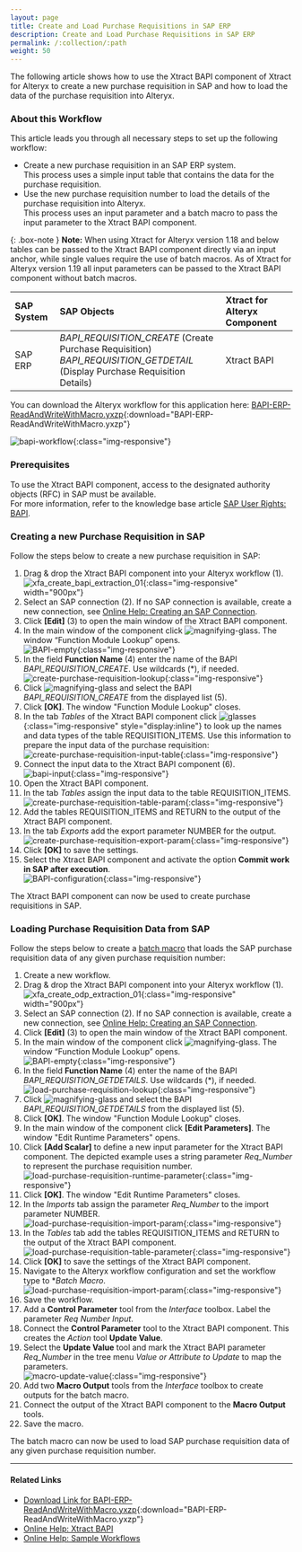 ```yaml
---
layout: page
title: Create and Load Purchase Requisitions in SAP ERP 
description: Create and Load Purchase Requisitions in SAP ERP 
permalink: /:collection/:path
weight: 50
---
```


The following article shows how to use the Xtract BAPI component of Xtract for Alteryx to create a new purchase requisition in SAP and how to load the data of the purchase requisition into Alteryx.

### About this Workflow

This article leads you through all necessary steps to set up the following workflow:
- Create a new purchase requisition in an SAP ERP system. <br>
This process uses a simple input table that contains the data for the purchase requisition.
- Use the new purchase requisition number to load the details of the purchase requisition into Alteryx. <br>
This process uses an input parameter and a batch macro to pass the input parameter to the Xtract BAPI component.

{: .box-note }
**Note:** When using Xtract for Alteryx version 1.18 and below tables can be passed to the Xtract BAPI component directly via an input anchor, while single values require the use of batch macros.
As of Xtract for Alteryx version 1.19 all input parameters can be passed to the Xtract BAPI component without batch macros.


| SAP System | SAP Objects | Xtract for Alteryx Component |
| :------ |:--- | :--- |
| SAP ERP | *BAPI_REQUISITION_CREATE* (Create Purchase Requisition) <br>*BAPI_REQUISITION_GETDETAIL* (Display Purchase Requisition Details) | Xtract BAPI |

You can download the Alteryx workflow for this application here: [BAPI-ERP-ReadAndWriteWithMacro.yxzp](/files/xfa/BAPI-ERP-ReadAndWriteWithMacro.yxzp){:download="BAPI-ERP-ReadAndWriteWithMacro.yxzp"}

<!---
You can download the Alteryx workflow for this application in the [Alteryx Community - ODP based Delta Extraction of Sales and Customer Data from SAP ERP with Xtract for Alteryx](https://community.alteryx.com/t5/Community-Gallery/ODP-based-Delta-Extraction-of-Sales-and-Customer-Data-from-SAP/ta-p/1140120).
-->

![bapi-workflow](/img/contents/xfa/bapi-workflow.png){:class="img-responsive"}

### Prerequisites

To use the Xtract BAPI component, access to the designated authority objects (RFC) in SAP must be available. <br>
For more information, refer to the knowledge base article [SAP User Rights: BAPI](https://kb.theobald-software.com/sap/authority-objects-sap-user-rights#bapi).

### Creating a new Purchase Requisition in SAP

Follow the steps below to create a new purchase requisition in SAP:
1. Drag & drop the Xtract BAPI component into your Alteryx workflow (1).<br>
![xfa_create_bapi_extraction_01](/img/contents/xfa/xfa_create_bapi_extraction_01.png){:class="img-responsive" width="900px"}
3. Select an SAP connection (2). If no SAP connection is available, create a new connection, see [Online Help: Creating an SAP Connection](https://help.theobald-software.com/en/xtract-for-alteryx/sap-connection).
4. Click **[Edit]** (3) to open the main window of the Xtract BAPI component.
5. In the main window of the component click ![magnifying-glass](/img/contents/icons/magnifying-glass.png). The window “Function Module Lookup” opens.<br>
![BAPI-empty](/img/contents/xfa/BAPI-empty.png){:class="img-responsive"}
6. In the field **Function Name** (4) enter the name of the BAPI *BAPI_REQUISITION_CREATE*. Use wildcards (*), if needed.<br>
![create-purchase-requisition-lookup](/img/contents/xfa/create-purchase-requisition-lookup.png){:class="img-responsive"}
7. Click ![magnifying-glass](/img/contents/icons/magnifying-glass.png) and select the BAPI *BAPI_REQUISITION_CREATE* from the displayed list (5).
7. Click **[OK]**. The window "Function Module Lookup" closes.
8. In the tab *Tables* of the Xtract BAPI component click ![glasses](/img/contents/icons/glasses.png){:class="img-responsive" style="display:inline"} to look up the names and data types of the table REQUISITION_ITEMS.
Use this information to prepare the input data of the purchase requisition:<br>
![create-purchase-requisition-input-table](/img/contents/xfa/create-purchase-requisition-input-table.png){:class="img-responsive"}
9. Connect the input data to the Xtract BAPI component (6).<br>
![bapi-input](/img/contents/xfa/bapi-input.jpg){:class="img-responsive"} 
10. Open the Xtract BAPI component.
11. In the tab *Tables* assign the input data to the table REQUISITION_ITEMS.<br>
![create-purchase-requisition-table-param](/img/contents/xfa/create-purchase-requisition-table-param.png){:class="img-responsive"}
11. Add the tables REQUISITION_ITEMS and RETURN to the output of the Xtract BAPI component.
12. In the tab *Exports* add the export parameter NUMBER for the output.
![create-purchase-requisition-export-param](/img/contents/xfa/create-purchase-requisition-export-param.png){:class="img-responsive"}
13. Click **[OK]** to save the settings.
14. Select the Xtract BAPI component and activate the option **Commit work in SAP after execution**.<br>
![BAPI-configuration](/img/contents/xfa/BAPI-configuration.png){:class="img-responsive"}

The Xtract BAPI component can now be used to create purchase requisitions in SAP.

### Loading Purchase Requisition Data from SAP

Follow the steps below to create a [batch macro](http://downloads.alteryx.com/betawh_xnext/BatchMacro.htm) that loads the SAP purchase requisition data of any given purchase requisition number:
1. Create a new workflow.
2. Drag & drop the Xtract BAPI component into your Alteryx workflow (1).<br>
![xfa_create_odp_extraction_01](/img/contents/xfa/xfa_create_odp_extraction_01.png){:class="img-responsive" width="900px"}
3. Select an SAP connection (2). If no SAP connection is available, create a new connection, see [Online Help: Creating an SAP Connection](https://help.theobald-software.com/en/xtract-for-alteryx/sap-connection).
4. Click **[Edit]** (3) to open the main window of the Xtract BAPI component.
5. In the main window of the component click ![magnifying-glass](/img/contents/icons/magnifying-glass.png). The window “Function Module Lookup” opens.<br>
![BAPI-empty](/img/contents/xfa/BAPI-empty.png){:class="img-responsive"}
6. In the field **Function Name** (4) enter the name of the BAPI *BAPI_REQUISITION_GETDETAILS*. Use wildcards (*), if needed.<br>
![load-purchase-requisition-lookup](/img/contents/xfa/load-purchase-requisition-lookup.png){:class="img-responsive"}
7. Click ![magnifying-glass](/img/contents/icons/magnifying-glass.png) and select the BAPI *BAPI_REQUISITION_GETDETAILS* from the displayed list (5).
8. Click **[OK]**. The window "Function Module Lookup" closes.
9. In the main window of the component click **[Edit Parameters]**. The window "Edit Runtime Parameters" opens.
10. Click **[Add Scalar]** to define a new input parameter for the Xtract BAPI component.
The depicted example uses a string parameter *Req_Number* to represent the purchase requisition number.<br>
![load-purchase-requisition-runtime-parameter](/img/contents/xfa/load-purchase-requisition-runtime-parameter.png){:class="img-responsive"}
11. Click **[OK]**. The window "Edit Runtime Parameters" closes.
12. In the *Imports* tab assign the parameter *Req_Number* to the import parameter NUMBER.<br>
![load-purchase-requisition-import-param](/img/contents/xfa/load-purchase-requisition-import-param.png){:class="img-responsive"}
13. In the *Tables* tab add the tables REQUISITION_ITEMS and RETURN to the output of the Xtract BAPI component. <br>
![load-purchase-requisition-table-parameter](/img/contents/xfa/load-purchase-requisition-table-parameter.png){:class="img-responsive"}
14. Click **[OK]** to save the settings of the Xtract BAPI component.
15. Navigate to the Alteryx workflow configuration and set the workflow type to **Batch Macro*.<br>
![load-purchase-requisition-import-param](/img/contents/xfa/batchmacro.png){:class="img-responsive"}
16. Save the workflow.
17. Add a **Control Parameter** tool from the *Interface* toolbox. Label the parameter *Req Number Input*.
18. Connect the **Control Parameter** tool to the Xtract BAPI component. This creates the *Action* tool **Update Value**.
19. Select the **Update Value** tool and mark the Xtract BAPI parameter *Req_Number* in the tree menu *Value or Attribute to Update* to map the parameters.<br>
![macro-update-value](/img/contents/xfa/macro-update-value.jpg){:class="img-responsive"}
14. Add two **Macro Output** tools from the *Interface* toolbox to create outputs for the batch macro.
15. Connect the output of the Xtract BAPI component to the **Macro Output** tools.
16. Save the macro.

The batch macro can now be used to load SAP purchase requisition data of any given purchase requisition number.


*****
#### Related Links
- [Download Link for BAPI-ERP-ReadAndWriteWithMacro.yxzp](/files/xfa/BAPI-ERP-ReadAndWriteWithMacro.yxzp){:download="BAPI-ERP-ReadAndWriteWithMacro.yxzp"}
- [Online Help: Xtract BAPI](https://help.theobald-software.com/en/xtract-for-alteryx/bapi)
- [Online Help: Sample Workflows](https://help.theobald-software.com/en/xtract-for-alteryx/sample-workflows)
